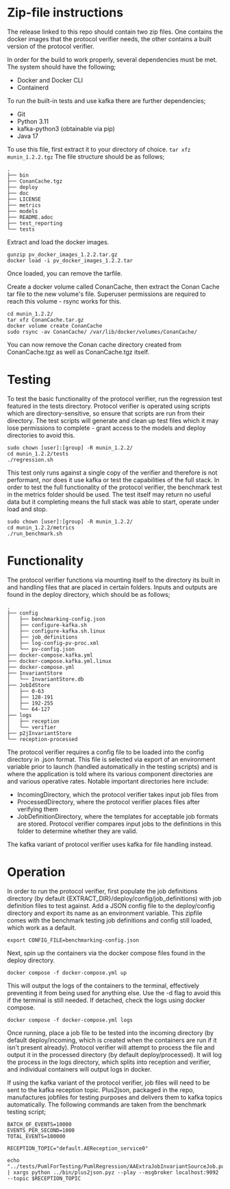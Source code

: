 # Zip-file instructions

The release linked to this repo should contain two zip files. One contains the docker images that the protocol verifier needs, the other contains a built version of the protocol verifier. 

In order for the build to work properly, several dependencies must be met. The system should have the following;
- Docker and Docker CLI
- Containerd

To run the built-in tests and use kafka there are further dependencies;
- Git
- Python 3.11
- kafka-python3 (obtainable via pip)
- Java 17

To use this file, first extract it to your directory of choice.
```tar xfz munin_1.2.2.tgz``` 
The file structure should be as follows;

```
.
├── bin
├── ConanCache.tgz
├── deploy
├── doc
├── LICENSE
├── metrics
├── models
├── README.adoc
├── test_reporting
└── tests
```

Extract and load the docker images.

```
gunzip pv_docker_images_1.2.2.tar.gz
docker load -i pv_docker_images_1.2.2.tar
```

Once loaded, you can remove the tarfile.

Create a docker volume called ConanCache, then extract the Conan Cache tar file to the new volume's file. Superuser permissions are required to reach this volume - rsync works for this.

```
cd munin_1.2.2/
tar xfz ConanCache.tar.gz
docker volume create ConanCache
sudo rsync -av ConanCache/ /var/lib/docker/volumes/ConanCache/
```

You can now remove the Conan cache directory created from ConanCache.tgz as well as ConanCache.tgz itself.

# Testing

To test the basic functionality of the protocol verifier, run the regression test featured in the tests directory. Protocol verifier is operated using scripts which are directory-sensitive, so ensure that scripts are run from their directory. The test scripts will generate and clean up test files which it may lose permissions to complete - grant access to the models and deploy directories to avoid this. 

```
sudo chown [user]:[group] -R munin_1.2.2/
cd munin_1.2.2/tests
./regression.sh
```

This test only runs against a single copy of the verifier and therefore is not performant, nor does it use kafka or test the capabilities of the full stack. In order to test the full functionality of the protocol verifier, the benchmark test in the metrics folder should be used. The test itself may return no useful data but it completing means the full stack was able to start, operate under load and stop.

```
sudo chown [user]:[group] -R munin_1.2.2/
cd munin_1.2.2/metrics
./run_benchmark.sh
```

# Functionality

The protocol verifier functions via mounting itself to the directory its built in and handling files that are placed in certain folders. Inputs and outputs are found in the deploy directory, which should be as follows;

```
.
├── config
│   ├── benchmarking-config.json
│   ├── configure-kafka.sh
│   ├── configure-kafka.sh.linux
│   ├── job_definitions
│   ├── log-config-pv-proc.xml
│   └── pv-config.json
├── docker-compose.kafka.yml
├── docker-compose.kafka.yml.linux
├── docker-compose.yml
├── InvariantStore
│   └── InvariantStore.db
├── JobIdStore
│   ├── 0-63
│   ├── 128-191
│   ├── 192-255
│   └── 64-127
├── logs
│   ├── reception
│   └── verifier
├── p2jInvariantStore
└── reception-processed
```

The protocol verifier requires a config file to be loaded into the config directory in .json format. This file is selected via export of an environment variable prior to launch (handled automatically in the testing scripts) and is where the application is told where its various component directories are and various operative rates. Notable important directories here include:
- IncomingDirectory, which the protocol verifier takes input job files from
- ProcessedDirectory, where the protocol verifier places files after verifying them
- JobDefinitionDirectory, where the templates for acceptable job formats are stored. Protocol verifier compares input jobs to the definitions in this folder to determine whether they are valid.

The kafka variant of protocol verifier uses kafka for file handling instead.

# Operation

In order to run the protocol verifier, first populate the job definitions directory (by default {EXTRACT_DIR}/deploy/config/job_definitions) with job definition files to test against. Add a JSON config file to the deploy/config directory and export its name as an environment variable. This zipfile comes with the benchmark testing job definitions and config still loaded, which work as a default.

```export CONFIG_FILE=benchmarking-config.json```

Next, spin up the containers via the docker compose files found in the deploy directory.

```docker compose -f docker-compose.yml up```

This will output the logs of the containers to the terminal, effectively preventing it from being used for anything else. Use the -d flag to avoid this if the terminal is still needed. If detached, check the logs using docker compose.

```docker compose -f docker-compose.yml logs```

Once running, place a job file to be tested into the incoming directory (by default deploy/incoming, which is created when the containers are run if it isn't present already). Protocol verifier will attempt to process the file and output it in the processed directory (by default deploy/processed). It will log the process in the logs directory, which splits into reception and verifier, and individual containers will output logs in docker.

If using the kafka variant of the protocol verifier, job files will need to be sent to the kafka reception topic. Plus2json, packaged in the repo, manufactures jobfiles for testing purposes and delivers them to kafka topics automatically. The following commands are taken from the benchmark testing script;

```
BATCH_OF_EVENTS=10000
EVENTS_PER_SECOND=1000
TOTAL_EVENTS=100000

RECEPTION_TOPIC="default.AEReception_service0"

echo "../tests/PumlForTesting/PumlRegression/AAExtraJobInvariantSourceJob.puml" | xargs python ../bin/plus2json.pyz --play --msgbroker localhost:9092 --topic $RECEPTION_TOPIC
```
